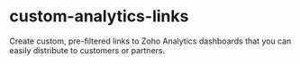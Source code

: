 # custom-analytics-links
Create custom, pre-filtered links to Zoho Analytics dashboards that you can easily distribute to customers or partners.
